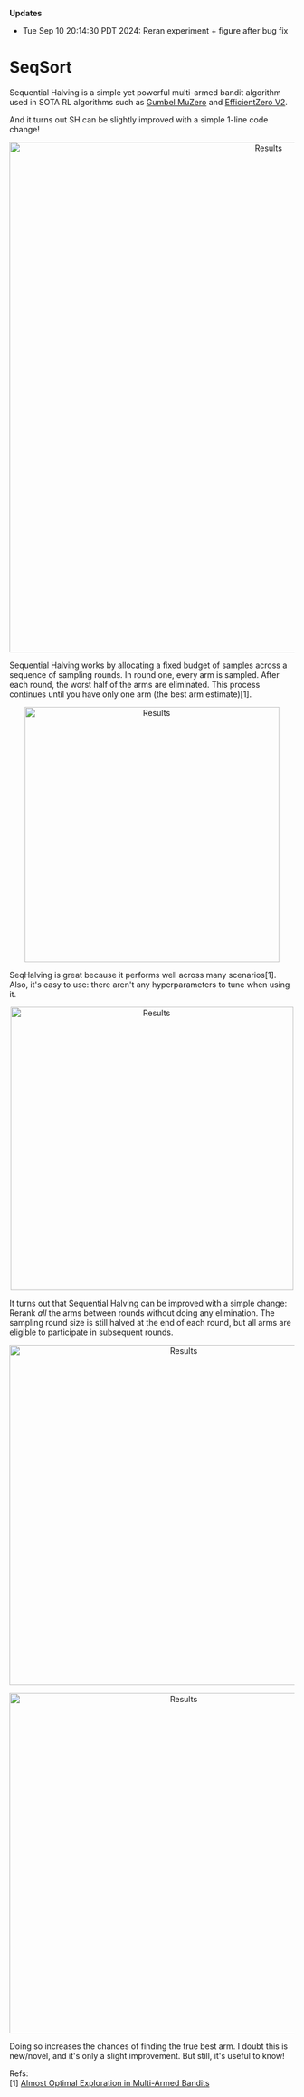 **Updates**
- Tue Sep 10 20:14:30 PDT 2024: Reran experiment + figure after bug fix


# SeqSort

Sequential Halving is a simple yet powerful multi-armed bandit algorithm used in SOTA RL algorithms such as [Gumbel MuZero](https://arxiv.org/pdf/2403.00564) and [EfficientZero V2](https://arxiv.org/pdf/2403.00564).

And it turns out SH can be slightly improved with a simple 1-line code change!

<p align="center">
  <img src="https://github.com/user-attachments/assets/3061463a-6dd6-4767-bfe9-665269517937" alt="Results" width="900">
</p>

Sequential Halving works by allocating a fixed budget of samples across a sequence of sampling rounds. In round one, every arm is sampled. After each round, the worst half of the arms are eliminated. This process continues until you have only one arm (the best arm estimate)[1].

<p align="center">
  <img src="https://github.com/user-attachments/assets/22bb1ac0-7850-4cd3-974a-48d40f8bd1e0" alt="Results" width="450">
</p>

SeqHalving is great because it performs well across many scenarios[1]. Also, it's easy to use: there aren't any hyperparameters to tune when using it.
<p align="center">
  <img src="https://github.com/user-attachments/assets/40f769cd-d5b8-4437-bd4b-5e322e55e13a" alt="Results" width="500">
</p>

It turns out that Sequential Halving can be improved with a simple change: Rerank *all* the arms between rounds without doing any elimination. The sampling round size is still halved at the end of each round, but all arms are eligible to participate in subsequent rounds.

<p align="center">
  <img src="https://github.com/user-attachments/assets/8ae403f4-f8ee-4420-a1c2-386e62ca6fb2" alt="Results" width="600">
</p>
<p align="center">
  <img src="https://github.com/user-attachments/assets/1965a935-68fa-4431-bb17-46aa1a571a51" alt="Results" width="600">
</p>

Doing so increases the chances of finding the true best arm. I doubt this is new/novel, and it's only a slight improvement. But still, it's useful to know!

Refs:  
[1] [Almost Optimal Exploration in Multi-Armed Bandits](https://proceedings.mlr.press/v28/karnin13.pdf)  
